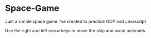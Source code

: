 # Space-Game

Just a simple space game I've created to practice OOP and Javascript

Use the right and left arrow keys to move the ship and avoid asteroids
